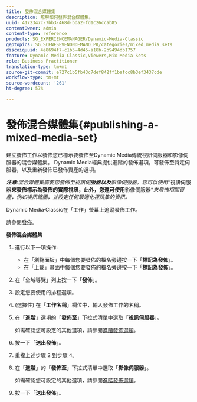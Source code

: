 ```yaml
---
title: 發佈混合媒體集
description: 瞭解如何發佈混合媒體集。
uuid: 4172347c-7bb3-468d-bda2-fd1c26ccab85
contentOwner: admin
content-type: reference
products: SG_EXPERIENCEMANAGER/Dynamic-Media-Classic
geptopics: SG_SCENESEVENONDEMAND_PK/categories/mixed_media_sets
discoiquuid: 4e8694f7-c1b5-4d45-a18b-2b9494db1757
feature: Dynamic Media Classic,Viewers,Mix Media Sets
role: Business Practitioner
translation-type: tm+mt
source-git-commit: e727c1b5fb43c7def842ff1bafcc8b3ef3437cde
workflow-type: tm+mt
source-wordcount: '261'
ht-degree: 57%

---
```



# 發佈混合媒體集{#publishing-a-mixed-media-set}

建立發佈工作以發佈您已標示要發佈至Dynamic Media傳統視訊伺服器和影像伺服器的混合媒體集。 Dynamic Media經典提供進階的發佈選項，可發佈至特定伺服器，以及重新發佈已發佈資產的選項。

***注意&#x200B;**:混合媒體集需要您發佈至視訊**伺&#x200B;**服器以及**影像伺服器&#x200B;**。您可以使用**視訊伺服器&#x200B;**來發佈標示為發佈的實際視訊，此外，您還可使用**影像伺服器&#x200B;**來發佈相關資產，例如視訊縮圖，並設定任何最適化視訊集的資訊。*

Dynamic Media·Classic在「工作」螢幕上追蹤發佈工作。

請參閱[發佈](publishing-files.md#publishing_files)。

<!-- 

Comment Type: remark
Last Modified By: unknown unknown 
Last Modified Date: 

<p>RB: Updated the following steps as per Cynthia email, 11/9/2012, added 11/12/2012</p>

 -->

**發佈混合媒體集**

1. 進行以下一項操作:

   * 在「瀏覽面板」中每個您要發佈的檔名旁邊按一下「**標記為發佈**」。
   * 在「上載」畫面中每個您要發佈的檔名旁邊按一下「**標記為發佈**」。

1. 在「全域導覽」列上按一下「**發佈**」。
1. 設定您要使用的排程選項。
1. (選擇性) 在「**工作名稱**」欄位中，輸入發佈工作的名稱。
1. 在「**進階**」選項的「**發佈至**」下拉式清單中選取「**視訊伺服器**」。

   如需確認您可設定的其他選項，請參閱[進階發佈選項](publishing-files.md#advanced_publish_options)。

1. 按一下「**送出發佈**」。
1. 重複上述步驟 2 到步驟 4。
1. 在「**進階**」的「**發佈至**」下拉式清單中選取「**影像伺服器**」。

   如需確認您可設定的其他選項，請參閱[進階發佈選項](publishing-files.md#advanced_publish_options)。

1. 按一下「**送出發佈**」。

